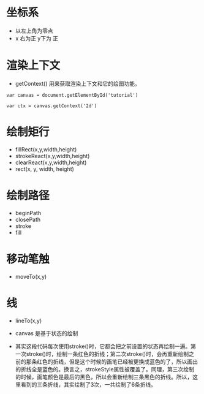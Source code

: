 # 坐标系 
* 以左上角为零点
* x 右为正  y下为 正
# 渲染上下文
* getContext() 用来获取渲染上下文和它的绘图功能。

```
var canvas = document.getElementById('tutorial')

var ctx = canvas.getContext('2d')

```

# 绘制矩行
* fillRect(x,y,width,height)
* strokeReact(x,y,width,height)
* clearReact(x,y,width,height)
* rect(x, y, width, height)

# 绘制路径
* beginPath
* closePath
* stroke
* fill

# 移动笔触
* moveTo(x,y)
# 线
* lineTo(x,y)


* canvas 是基于状态的绘制
* 其实这段代码每次使用stroke()时，它都会把之前设置的状态再绘制一遍。第一次stroke()时，绘制一条红色的折线；第二次stroke()时，会再重新绘制之前的那条红色的折线，但是这个时候的画笔已经被更换成蓝色的了，所以画出的折线全是蓝色的。换言之，strokeStyle属性被覆盖了。同理，第三次绘制的时候，画笔颜色是最后的黑色，所以会重新绘制三条黑色的折线。所以，这里看到的三条折线，其实绘制了3次，一共绘制了6条折线。